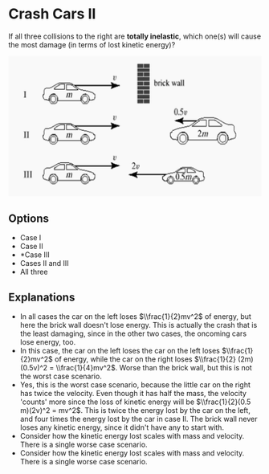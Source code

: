 # Crash Cars II
If all three collisions to the right are <b>totally inelastic</b>, which one(s) will cause the most damage (in terms of lost kinetic energy)?



<div class='text-center'>
  <img class='img-quiz w-75 my-3' src='./images/crash_cars.png'/>
</div>

## Options
- Case I
- Case II
- *Case III
- Cases II and III
- All three

## Explanations
- In all cases the car on the left loses $\\frac{1}{2}mv^2$ of energy, but here the brick wall doesn't lose energy. This is actually the crash that is the <emph>least</emph> damaging, since in the other two cases, the oncoming cars lose energy, too.
- In this case, the car on the left loses the car on the left loses $\\frac{1}{2}mv^2$ of energy, while the car on the right loses $\\frac{1}{2} (2m)(0.5v)^2 = \\frac{1}{4}mv^2$. Worse than the brick wall, but this is not the worst case scenario.
- Yes, this is the worst case scenario, because the little car on the right has twice the velocity. Even though it has half the mass, the velocity 'counts' more since the loss of kinetic energy will be $\\frac{1}{2}(0.5 m)(2v)^2 = mv^2$. This is twice the energy lost by the car on the left, and four times the energy lost by the car in case II. The brick wall never loses any kinetic energy, since it didn't have any to start with.
- Consider how the kinetic energy lost scales with mass and velocity. There is a single worse case scenario.
- Consider how the kinetic energy lost scales with mass and velocity. There is a single worse case scenario.
